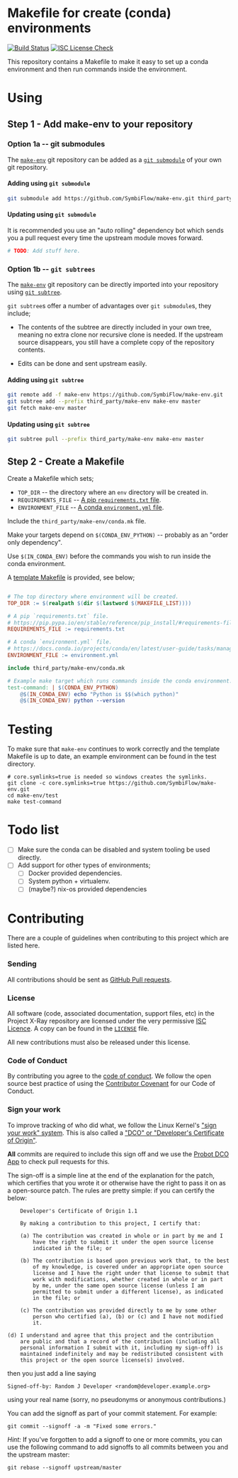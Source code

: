 # Makefile for create (conda) environments

[![Build Status](https://github.com/SymbiFlow/make-env/actions/workflows/test.yml/badge.svg)](https://github.com/SymbiFlow/make-env/actions/workflows/test.yml)
[![ISC License Check](https://github.com/SymbiFlow/make-env/actions/workflows/licensing.yml/badge.svg)](https://github.com/SymbiFlow/make-env/actions/workflows/licensing.yml)

This repository contains a Makefile to make it easy to set up a conda
environment and then run commands inside the environment.

# Using

## Step 1 - Add make-env to your repository

### Option 1a -- git submodules

The [`make-env`](https://github.com/SymbiFlow/make-env) git
repository can be added as a
[`git submodule`](https://git-scm.com/book/en/v2/Git-Tools-Submodules) of your
own git repository.

#### Adding using `git submodule`

```bash
git submodule add https://github.com/SymbiFlow/make-env.git third_party/make-env
```

#### Updating using `git submodule`

It is recommended you use an "auto rolling" dependency bot which sends you a
pull request every time the upstream module moves forward.

```bash
# TODO: Add stuff here.
```


### Option 1b -- `git subtrees`

The [`make-env`](https://github.com/SymbiFlow/make-env) git
repository can be directly imported into your repository using
[`git subtree`](https://www.atlassian.com/git/tutorials/git-subtree).

`git subtree`s offer a number of advantages over `git submodule`s, they
include;

 * The contents of the subtree are directly included in your own tree, meaning
   no extra clone nor recursive clone is needed. If the upstream source
   disappears, you still have a complete copy of the repository contents.

 * Edits can be done and sent upstream easily.


#### Adding using `git subtree`

```bash
git remote add -f make-env https://github.com/SymbiFlow/make-env.git
git subtree add --prefix third_party/make-env make-env master
git fetch make-env master
```

#### Updating using `git subtree`

```bash
git subtree pull --prefix third_party/make-env make-env master
```

## Step 2 - Create a Makefile

Create a Makefile which sets;
 * `TOP_DIR` -- the directory where an `env` directory will be created in.
 * `REQUIREMENTS_FILE` -- [A pip `requirements.txt` file](https://pip.pypa.io/en/stable/reference/pip_install/#requirements-file-format).
 * `ENVIRONMENT_FILE` -- [A conda `environment.yml` file](https://docs.conda.io/projects/conda/en/latest/user-guide/tasks/manage-environments.html).

Include the `third_party/make-env/conda.mk` file.

Make your targets depend on `$(CONDA_ENV_PYTHON)` -- probably as an "order only
dependency".

Use `$(IN_CONDA_ENV)` before the commands you wish to run inside the conda
environment.

A [template Makefile](Makefile.template) is provided, see below;

```Makefile

# The top directory where environment will be created.
TOP_DIR := $(realpath $(dir $(lastword $(MAKEFILE_LIST))))

# A pip `requirements.txt` file.
# https://pip.pypa.io/en/stable/reference/pip_install/#requirements-file-format
REQUIREMENTS_FILE := requirements.txt

# A conda `environment.yml` file.
# https://docs.conda.io/projects/conda/en/latest/user-guide/tasks/manage-environments.html
ENVIRONMENT_FILE := environment.yml

include third_party/make-env/conda.mk

# Example make target which runs commands inside the conda environment.
test-command: | $(CONDA_ENV_PYTHON)
	@$(IN_CONDA_ENV) echo "Python is $$(which python)"
	@$(IN_CONDA_ENV) python --version
```

# Testing

To make sure that `make-env` continues to work correctly and the template
Makefile is up to date, an example environment can be found in the test
directory.


```shell
# core.symlinks=true is needed so windows creates the symlinks.
git clone -c core.symlinks=true https://github.com/SymbiFlow/make-env.git
cd make-env/test
make test-command
```

# Todo list

 - [ ] Make sure the conda can be disabled and system tooling be used directly.
 - [ ] Add support for other types of environments;
   - [ ] Docker provided dependencies.
   - [ ] System python + virtualenv.
   - [ ] (maybe?) nix-os provided dependencies

# Contributing

There are a couple of guidelines when contributing to this project which are
listed here.

### Sending

All contributions should be sent as
[GitHub Pull requests](https://help.github.com/articles/creating-a-pull-request-from-a-fork/).

### License

All software (code, associated documentation, support files, etc) in the
Project X-Ray repository are licensed under the very permissive
[ISC Licence](https://opensource.org/licenses/ISC). A copy can be found in the
[`LICENSE`](LICENSE) file.

All new contributions must also be released under this license.

### Code of Conduct

By contributing you agree to the [code of conduct](CODE_OF_CONDUCT.md). We
follow the open source best practice of using the [Contributor
Covenant](https://www.contributor-covenant.org/) for our Code of Conduct.

### Sign your work

To improve tracking of who did what, we follow the Linux Kernel's
["sign your work" system](https://github.com/wking/signed-off-by).
This is also called a
["DCO" or "Developer's Certificate of Origin"](https://developercertificate.org/).

**All** commits are required to include this sign off and we use the
[Probot DCO App](https://github.com/probot/dco) to check pull requests for
this.

The sign-off is a simple line at the end of the explanation for the
patch, which certifies that you wrote it or otherwise have the right to
pass it on as a open-source patch.  The rules are pretty simple: if you
can certify the below:

        Developer's Certificate of Origin 1.1

        By making a contribution to this project, I certify that:

        (a) The contribution was created in whole or in part by me and I
            have the right to submit it under the open source license
            indicated in the file; or

        (b) The contribution is based upon previous work that, to the best
            of my knowledge, is covered under an appropriate open source
            license and I have the right under that license to submit that
            work with modifications, whether created in whole or in part
            by me, under the same open source license (unless I am
            permitted to submit under a different license), as indicated
            in the file; or

        (c) The contribution was provided directly to me by some other
            person who certified (a), (b) or (c) and I have not modified
            it.

	(d) I understand and agree that this project and the contribution
	    are public and that a record of the contribution (including all
	    personal information I submit with it, including my sign-off) is
	    maintained indefinitely and may be redistributed consistent with
	    this project or the open source license(s) involved.

then you just add a line saying

	Signed-off-by: Random J Developer <random@developer.example.org>

using your real name (sorry, no pseudonyms or anonymous contributions.)

You can add the signoff as part of your commit statement. For example:

    git commit --signoff -a -m "Fixed some errors."

*Hint:* If you've forgotten to add a signoff to one or more commits, you can use the
following command to add signoffs to all commits between you and the upstream
master:

    git rebase --signoff upstream/master
